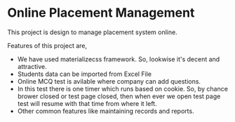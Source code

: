 # Online Placement Management

This project is design to manage placement system online.

Features of this project are,

* We have used materializecss framework. So, lookwise it's decent and attractive.
* Students data can be imported from Excel File
* Online MCQ test is avilable where company can add questions.
* In this test there is one timer which runs based on cookie. So, by chance brower closed or test page closed, then when ever we open test page test will resume with that time from where it left.
* Other common features like maintaining records and reports.
